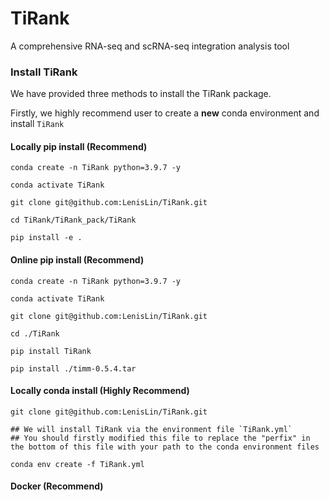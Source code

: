 # TiRank
A comprehensive RNA-seq and scRNA-seq integration analysis tool

### Install TiRank

We have provided three methods to install the TiRank package. 

Firstly, we highly recommend user to create a **new** conda environment and install `TiRank`

#### Locally pip install (Recommend)
```{bash}
conda create -n TiRank python=3.9.7 -y

conda activate TiRank

git clone git@github.com:LenisLin/TiRank.git

cd TiRank/TiRank_pack/TiRank

pip install -e .
```

#### Online pip install (Recommend)
```{bash}
conda create -n TiRank python=3.9.7 -y

conda activate TiRank

git clone git@github.com:LenisLin/TiRank.git

cd ./TiRank

pip install TiRank

pip install ./timm-0.5.4.tar
```

#### Locally conda install (Highly Recommend)
```{bash}
git clone git@github.com:LenisLin/TiRank.git

## We will install TiRank via the environment file `TiRank.yml`
## You should firstly modified this file to replace the "perfix" in the bottom of this file with your path to the conda environment files

conda env create -f TiRank.yml
```

#### Docker (Recommend)
```{bash}

```


